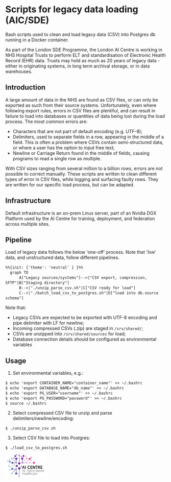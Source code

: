 # Scripts for legacy data loading (AIC/SDE)

Bash scripts used to clean and load legacy data (CSV) into Postgres db running in a Docker container.

As part of the London SDE Programme, the London AI Centre is working in NHS Hospital Trusts to perform ELT and standardisation of Electronic Health Record (EHR) data. Trusts may hold as much as 20 years of legacy data - either in originating systems, in long term archival storage, or in data warehouses.

## Introduction

A large amount of data in the NHS are found as CSV files, or can only be exported as such from their source systems. Unfortunately, even where following export rules, errors in CSV files are plentiful, and can result in failure to load into databases or quantities of data being lost during the load process. The most common errors are:

- Characters that are not part of default encoding (e.g. UTF-8);
- Delimiters, used to separate fields in a row, appearing in the middle of a field. This is often a problem where CSVs contain semi-structured data, or where a user has the option to input free text;
- Newline or Carriage Return found in the middle of fields, causing programs to read a single row as multiple.

With CSV sizes ranging from several million to a billion rows, errors are not possible to correct manually. These scripts are written to clean different types of error in CSV files, while logging and surfacing faulty rows. They are written for our specific load process, but can be adapted.   

## Infrastructure

Default infrastructure is an on-prem Linux server, part of an Nvidia DGX Platform used by the AI Centre for training, deployment, and federation across multiple sites.  

## Pipeline

Load of legacy data follows the below 'one-off' process. Note that 'live' data, and unstructured data, follow different pipelines.

```mermaid
%%{init: {'theme': 'neutral' } }%%
  graph TD
      A["Legacy sources/systems"]-->|"CSV export, compression, SFTP"|B["Staging directory"]
      B-->|"./unzip_parse_csv.sh"|C["CSV ready for load"]
      C-->|"./batch_load_csv_to_postgres.sh"|D["load into db.source schema"]
```

Note that:
- Legacy CSVs are expected to be exported with UTF-8 encoding and pipe delimiter with LF for newline;
- Incoming compressed CSVs (.zip) are staged in ```/srv/shared/```;
- CSVs are unzipped into ```/srv/shared/sources``` for load;
- Database connection details should be configured as environmental variables
 
## Usage

1. Set environmental variables, e.g.:
```
$ echo 'export CONTAINER_NAME="container_name"' >> ~/.bashrc
$ echo 'export DATABASE_NAME="db_name"' >> ~/.bashrc
$ echo 'export PG_USER="username"' >> ~/.bashrc
$ echo 'export PG_PASSWORD="password"' >> ~/.bashrc
$ source ~/.bashrc
```

2. Select compressed CSV file to unzip and parse delimiters/newline/encoding: 
```
$ ./unzip_parse_csv.sh
```

3. Select CSV file to load into Postgres:
```
$ ./load_csv_to_postgres.sh
```

<a href="https://www.aicentre.co.uk/"><img src="logo_aic.png" alt="London AI Centre" title="" height="70" /></a>
